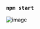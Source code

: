 ### `npm start`
![image](https://github.com/ycihan0/workers-app/assets/133245392/64172519-00bd-4a34-8bfa-a243ad180554)
